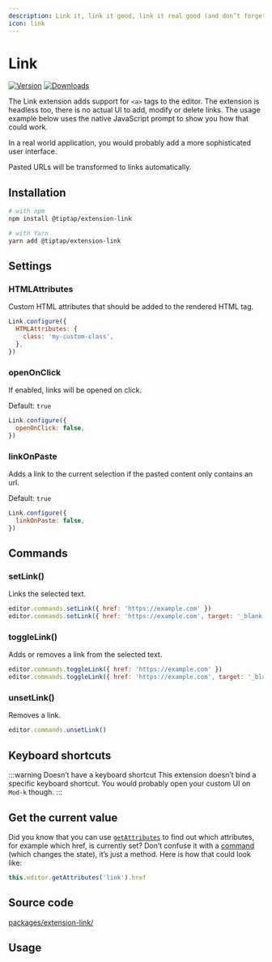 ```yaml
---
description: Link it, link it good, link it real good (and don’t forget the href).
icon: link
---
```


# Link
[![Version](https://img.shields.io/npm/v/@tiptap/extension-link.svg?label=version)](https://www.npmjs.com/package/@tiptap/extension-link)
[![Downloads](https://img.shields.io/npm/dm/@tiptap/extension-link.svg)](https://npmcharts.com/compare/@tiptap/extension-link?minimal=true)

The Link extension adds support for `<a>` tags to the editor. The extension is headless too, there is no actual UI to add, modify or delete links. The usage example below uses the native JavaScript prompt to show you how that could work.

In a real world application, you would probably add a more sophisticated user interface.

Pasted URLs will be transformed to links automatically.

## Installation
```bash
# with npm
npm install @tiptap/extension-link

# with Yarn
yarn add @tiptap/extension-link
```

## Settings

### HTMLAttributes
Custom HTML attributes that should be added to the rendered HTML tag.

```js
Link.configure({
  HTMLAttributes: {
    class: 'my-custom-class',
  },
})
```

### openOnClick
If enabled, links will be opened on click.

Default: `true`

```js
Link.configure({
  openOnClick: false,
})
```

### linkOnPaste
Adds a link to the current selection if the pasted content only contains an url.

Default: `true`

```js
Link.configure({
  linkOnPaste: false,
})
```


## Commands

### setLink()
Links the selected text.

```js
editor.commands.setLink({ href: 'https://example.com' })
editor.commands.setLink({ href: 'https://example.com', target: '_blank' })
```

### toggleLink()
Adds or removes a link from the selected text.

```js
editor.commands.toggleLink({ href: 'https://example.com' })
editor.commands.toggleLink({ href: 'https://example.com', target: '_blank' })
```

### unsetLink()
Removes a link.

```js
editor.commands.unsetLink()
```

## Keyboard shortcuts
:::warning Doesn’t have a keyboard shortcut
This extension doesn’t bind a specific keyboard shortcut. You would probably open your custom UI on `Mod-k` though.
:::

## Get the current value
Did you know that you can use [`getAttributes`](/api/editor#get-attributes) to find out which attributes, for example which href, is currently set? Don’t confuse it with a [command](/api/commands) (which changes the state), it’s just a method. Here is how that could look like:

```js
this.editor.getAttributes('link').href
```

## Source code
[packages/extension-link/](https://github.com/ueberdosis/tiptap/blob/main/packages/extension-link/)

## Usage
<tiptap-demo name="Marks/Link"></tiptap-demo>
